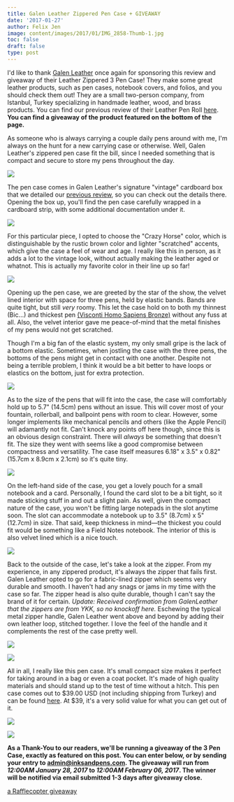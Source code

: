 ```yaml
---
title: Galen Leather Zippered Pen Case + GIVEAWAY
date: '2017-01-27'
author: Felix Jen
image: content/images/2017/01/IMG_2858-Thumb-1.jpg
toc: false
draft: false
type: post
---
```


I'd like to thank [Galen Leather](https://www.galenleather.com/) once again for sponsoring this review and giveaway of their Leather Zippered 3 Pen Case! They make some great leather products, such as pen cases, notebook covers, and folios, and you should check them out! They are a small two-person company, from Istanbul, Turkey specializing in handmade leather, wood, and brass products. You can find our previous review of their Leather Pen Roll [here](https://www.inksandpens.com/galen-leather-pen-roll-review/). **You can find a giveaway of the product featured on the bottom of the page.**

As someone who is always carrying a couple daily pens around with me, I'm always on the hunt for a new carrying case or otherwise. Well, Galen Leather's zippered pen case fit the bill, since I needed something that is compact and secure to store my pens throughout the day. 

![](/content/images/2017/01/IMG_2854-1.jpg)

The pen case comes in Galen Leather's signature "vintage" cardboard box that we detailed our [previous review](https://www.inksandpens.com/galen-leather-pen-roll-review/), so you can check out the details there. Opening the box up, you'll find the pen case carefully wrapped in a cardboard strip, with some additional documentation under it. 

![](/content/images/2017/01/IMG_2858-1.jpg)

For this particular piece, I opted to choose the "Crazy Horse" color, which is distinguishable by the rustic brown color and lighter "scratched" accents, which give the case a feel of wear and age. I really like this in person, as it adds a lot to the vintage look, without actually making the leather aged or whatnot. This is actually my favorite color in their line up so far!

![](/content/images/2017/01/IMG_2860-1.jpg)

Opening up the pen case, we are greeted by the star of the show, the velvet lined interior with space for three pens, held by elastic bands. Bands are quite tight, but still *very* roomy. This let the case hold on to both my thinnest (Bic...) and thickest pen [(Visconti Homo Sapiens Bronze)](https://www.inksandpens.com/visconti-homo-sapiens-review/) without any fuss at all. Also, the velvet interior gave me peace-of-mind that the metal finishes of my pens would not get scratched. 

Though I'm a big fan of the elastic system, my only small gripe is the lack of a bottom elastic. Sometimes, when jostling the case with the three pens, the bottoms of the pens might get in contact with one another. Despite not being a terrible problem, I think it would be a bit better to have loops or elastics on the bottom, just for extra protection. 

![](/content/images/2017/01/IMG_2870-1.jpg)

As to the size of the pens that will fit into the case, the case will comfortably hold up to 5.7" (14.5cm) pens without an issue. This will cover most of your fountain, rollerball, and ballpoint pens with room to clear. However, some longer implements like mechanical pencils and others (like the Apple Pencil) will adamantly not fit. Can't knock any points off here though, since this is an obvious design constraint. There will *always* be something that doesn't fit. The size they went with seems like a good compromise between compactness and versatility. The case itself measures 6.18" x 3.5" x 0.82" (15.7cm x 8.9cm x 2.1cm) so it's quite tiny.

![](/content/images/2017/01/IMG_2886-1.jpg)

On the left-hand side of the case, you get a lovely pouch for a small notebook and a card. Personally, I found the card slot to be a bit tight, so it made sticking stuff in and out a slight pain. As well, given the compact nature of the case, you won't be fitting large notepads in the slot anytime soon. The slot can accommodate a notebook up to 3.5" (8.7cm) x 5" (12.7cm) in size. That said, keep thickness in mind—the thickest you could fit would be something like a Field Notes notebook. The interior of this is also velvet lined which is a nice touch.

![](/content/images/2017/01/IMG_2888-1.jpg)

Back to the outside of the case, let's take a look at the zipper. From my experience, in any zippered product, it's always the zipper that fails first. Galen Leather opted to go for a fabric-lined zipper which seems very durable and smooth. I haven't had any snags or jams in my time with the case so far. The zipper head is also quite durable, though I can't say the brand of it for certain. *Update: Received confirmation from GalenLeather that the zippers are from YKK, so no knockoff here.* Eschewing the typical metal zipper handle, Galen Leather went above and beyond by adding their own leather loop, stitched together. I love the feel of the handle and it complements the rest of the case pretty well. 

![](/content/images/2017/01/IMG_2894.jpg)

![](/content/images/2017/01/IMG_2900.jpg)

All in all, I really like this pen case. It's small compact size makes it perfect for taking around in a bag or even a coat pocket. It's made of high quality materials and should stand up to the test of time without a hitch. This pen case comes out to $39.00 USD (not including shipping from Turkey) and can be found [here](https://www.galenleather.com/collections/zippered-pen-pencil-cases). At $39, it's a very solid value for what you can get out of it.

![](/content/images/2017/01/IMG_2910.jpg)

![](/content/images/2017/01/IMG_2918.jpg)

**As a Thank-You to our readers, we'll be running a giveaway of the 3 Pen Case, exactly as featured on this post. You can enter below, or by sending your entry to admin@inksandpens.com. The giveaway will run from *12:00AM January 28, 2017* to *12:00AM February 06, 2017*. The winner will be notified via email submitted 1-3 days after giveaway close.**

<a class="rcptr" href="http://www.rafflecopter.com/rafl/display/4399051b1/" rel="nofollow" data-raflid="4399051b1" data-theme="classic" data-template="" id="rcwidget_2xevkd44">a Rafflecopter giveaway</a>
<script src="https://widget-prime.rafflecopter.com/launch.js"></script>
